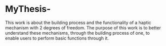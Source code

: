 # MyThesis-
This work is about the building process and the functionality of a haptic mechanism with 2 degrees of freedom. The purpose of this work is to better understand these mechanisms, through the building process of one, to enable users to perform basic functions through it.
